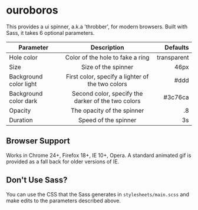 ouroboros
=========

This provides a ui spinner, a.k.a 'throbber', for modern browsers. Built with Sass, it takes 6 optional parameters.

| Parameter      | Description           | Defaults |
| ------------- |:-------------:| -----:|
| Hole color      | Color of the hole to fake a ring | transparent |
| Size      | Size of the spinner      |   46px |
| Background color light | First color, specify a lighter of the two colors      |    #ddd |
| Background color dark | Second color, specify the darker of the two colors      |    #3c76ca |
| Opacity | The opacity of the spinner      |    .8 |
| Duration | Speed of the spinner     |   3s |


## Browser Support

Works in Chrome 24+, Firefox 18+, IE 10+, Opera. A standard animated gif is provided as a fall back for older versions of IE.

## Don't Use Sass?

You can use the CSS that the Sass generates in `stylesheets/main.scss` and make edits to the parameters described above.